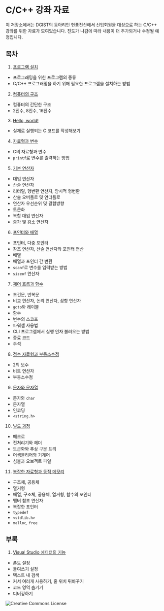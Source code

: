 # C/C++ 강좌 자료

이 저장소에서는 DGIST의 동아리인 현풍전산에서 신입회원을 대상으로 하는 C/C++ 강좌를 위한 자료가 모여있습니다. 진도가 나감에 따라 내용이 더 추가되거나 수정될 예정입니다.

## 목차

1. [프로그램 설치](1-prepare-development-environment)

* 프로그래밍을 위한 프로그램의 종류
* C/C++ 프로그래밍을 하기 위해 필요한 프로그램을 설치하는 방법

2. [컴퓨터의 구조](2-structure-of-computers)

* 컴퓨터의 간단한 구조
* 2진수, 8진수, 16진수

3. [Hello, world!](3-hello-world)

* 실제로 실행되는 C 코드를 작성해보기

4. [자료형과 변수](4-types-and-variables)

* C의 자료형과 변수
* `printf`로 변수를 출력하는 방법

5. [기본 연산자](5-basic-operators)

* 대입 연산자
* 산술 연산자
* 리터럴, 형변환 연산자, 암시적 형변환
* 산술 오버플로 및 언더플로
* 연산자 우선순위 및 결합방향
* 토큰화
* 복합 대입 연산자
* 증가 및 감소 연산자

6. [포인터와 배열](6-pointers-and-array)

* 포인터, 다중 포인터
* 참조 연산자, 산술 연산자와 포인터 연산
* 배열
* 배열과 포인터 간 변환
* `scanf`로 변수를 입력받는 방법
* `sizeof` 연산자

7. [제어 흐름과 함수](7-control-flow-and-functions)

* 조건문, 반복문
* 비교 연산자, 논리 연산자, 삼항 연산자
* `goto`와 레이블
* 함수
* 변수의 스코프
* 파워셸 사용법
* CLI 프로그램에서 실행 인자 불러오는 방법
* 종료 코드
* 주석

8. [정수 자료형과 부동소수점](8-integral-types-and-floating-points)

* 2의 보수
* 비트 연산자
* 부동소수점

9. [문자와 문자열](9-characters-and-strings)

* 문자와 `char`
* 문자열
* 인코딩
* `<string.h>`

10. [빌드 과정](10-build-process)

* 메크로
* 전처리기와 헤더
* 토큰화와 추상 구문 트리
* 어셈블리어와 기계어
* 심볼과 오브젝트 파일

11. [복잡한 자료형과 동적 메모리](11-complex-types-and-dynamic-memory)

* 구조체, 공용체
* 열거형
* 배열, 구조체, 공용체, 열거형, 함수의 포인터
* 멤버 참조 연산자
* 복잡한 포인터
* `typedef`
* `<stdlib.h>`
* `malloc`, `free`

## 부록

1. [Visual Studio 에디터의 기능](i-features-of-visual-studio-editor)

* 폰트 설정
* 들여쓰기 설정
* 텍스트 내 검색
* 커서 여러개 사용하기, 줄 위치 뒤바꾸기
* 코드 영역 숨기기
* 디버깅하기

![Creative Commons License](https://i.creativecommons.org/l/by-nc-sa/4.0/88x31.png "license")